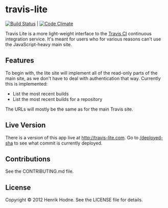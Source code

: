 # travis-lite

[![Build Status](https://secure.travis-ci.org/henrikhodne/travis-lite.png?branch=master)](https://travis-ci.org/henrikhodne/travis-lite) |
[![Code Climate](https://codeclimate.com/badge.png)](https://codeclimate.com/github/henrikhodne/travis-lite)

Travis Lite is a more light-weight interface to the [Travis CI][] continuous integration service. It's meant for users
who for various reasons can't use the JavaScript-heavy main site.

[Travis CI]: http://travis-ci.org

## Features

To begin with, the lite site will implement all of the read-only parts of the main site, as we don't have to deal with
authentication that way. Currently this is implemented:

* List the most recent builds
* List the most recent builds for a repository

The URLs will mostly be the same as for the main Travis site.

## Live Version

There is a version of this app live at <http://travis-lite.com>. Go to [/deployed-sha][] to see what commit
is currently deployed.

[/deployed-sha]: http://travis-lite.com/deployed-sha

## Contributions

See the CONTRIBUTING.md file.

## License

Copyright © 2012 Henrik Hodne. See the LICENSE file for details.
